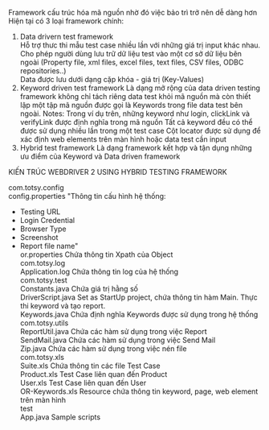 Framework cấu trúc hóa mã nguồn nhờ đó việc bảo trì trở nên dễ dàng hơn
Hiện tại có 3 loại framework chính:			
1. Data drivern test framework			
Hỗ trợ thưc thi mẫu test case nhiều lần với những giá trị input khác nhau. 			
Cho phép người dùng lưu trữ dữ liệu test vào một cơ sở dữ liệu bên ngoài (Property file, xml files, excel files, text files, CSV files, ODBC repositories..)			
Data được lưu dưới dạng cặp khóa - giá trị (Key-Values)			
2. Keyword driven test framework
Là dạng mở rộng của data driven testing framework không chỉ tách riêng data test khỏi mã nguồn mà còn thiết lập một tập mã nguồn được gọi là Keywords trong file data test bên ngoài.
Notes:
Trong ví dụ trên, những keyword như login, clickLink và verifyLink được định nghĩa trong mã nguồn
Tất cả keyword đều có thể được sử dụng nhiều lần trong một test case
Cột locator được sử dụng để xác định web elements trên màn hình hoặc data test cần input
3. Hybrid test framework
Là dạng framework kết hợp và tận dụng những ưu điểm của Keyword và Data driven framework

KIẾN TRÚC WEBDRIVER 2 USING HYBRID TESTING FRAMEWORK

com.totsy.config						
config.properties	"Thông tin cấu hình hệ thống:
- Testing URL
- Login Credential
- Browser Type
- Screenshot
- Report file name"					
or.properties	Chứa thông tin Xpath của Object					
com.totsy.log						
	Application.log	Chứa thông tin log của hệ thống					
com.totsy.test						
	Constants.java	Chứa giá trị hằng số					
	DriverScript.java	Set as StartUp project, chứa thông tin hàm Main. Thực thi keyword và tạo report.					
	Keywords.java	Chứa định nghĩa Keywords được sử dụng trong hệ thống					
com.totsy.utils						
	ReportUtil.java	Chứa các hàm sử dụng trong việc Report					
	SendMail.java	Chứa các hàm sử dụng trong việc Send Mail					
	Zip.java	Chứa các hàm sử dụng trong việc nén file					
com.totsy.xls						
	Suite.xls	Chứa thông tin các file Test Case					
	Product.xls	Test Case liên quan đến Product					
	User.xls	Test Case liên quan đến User					
	OR-Keywords.xls	Resource chứa thông tin keyword, page, web element trên màn hình					
	test						
App.java	Sample scripts					